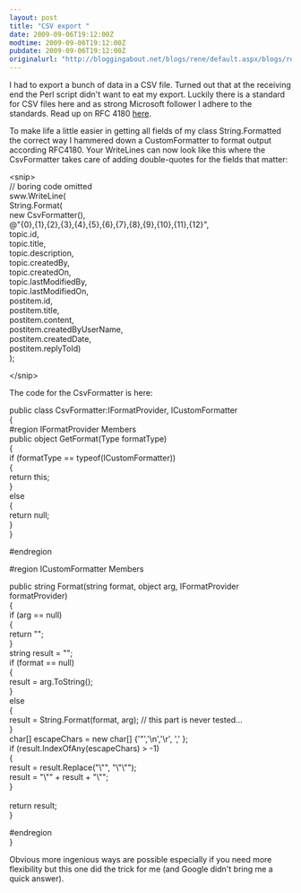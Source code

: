 ```yaml
---
layout: post
title: "CSV export "
date: 2009-09-06T19:12:00Z
modtime: 2009-09-06T19:12:00Z
pubdate: 2009-09-06T19:12:00Z
originalurl: "http://bloggingabout.net/blogs/rene/default.aspx/blogs/rene/archive/2009/09/06/csv-export.aspx"
---
```



<p>I had to export a bunch of data in a CSV file. Turned out that at the receiving end the Perl script didn't want to eat my export. Luckily there is a standard for CSV files here and as strong Microsoft follower I adhere to the standards. Read up on RFC 4180 <a href="http://www.rfc-editor.org/rfc/rfc4180.txt" target="_blank">here</a>.</p><p>To make life a little easier in getting all fields of my class String.Formatted the correct way I hammered down a CustomFormatter to format output according RFC4180. Your WriteLines can now look like this where the CsvFormatter takes care of adding double-quotes for the fields that matter:</p><p>&lt;snip&gt;
<br />
// boring code omitted
<br />
sww.WriteLine(
<br />
String.Format(
<br />
new CsvFormatter(),
<br />
@"{0},{1},{2},{3},{4},{5},{6},{7},{8},{9},{10},{11},{12}",
<br />
topic.id,
<br />
topic.title,
<br />
topic.description,
<br />
topic.createdBy,
<br />
topic.createdOn,
<br />
topic.lastModifiedBy,
<br />
topic.lastModifiedOn,
<br />
postitem.id,
<br />
postitem.title,
<br />
postitem.content,
<br />
postitem.createdByUserName,
<br />
postitem.createdDate,
<br />
postitem.replyToId)
<br />
);</p><p>&lt;/snip&gt;</p><p>The code for the CsvFormatter is here:</p><p>public class CsvFormatter:IFormatProvider, ICustomFormatter
<br />
{
<br />
#region IFormatProvider Members
<br />
public object GetFormat(Type formatType)
<br />
{
<br />
if (formatType == typeof(ICustomFormatter))
<br />
{
<br />
return this;
<br />
}
<br />
else
<br />
{
<br />
return null;
<br />
}
<br />
}</p><p>#endregion</p><p>#region ICustomFormatter Members</p><p>public string Format(string format, object arg, IFormatProvider formatProvider)
<br />
{
<br />
if (arg == null)
<br />
{
<br />
return "";
<br />
}
<br />
string result = "";
<br />
if (format == null)
<br />
{
<br />
result = arg.ToString();
<br />
}
<br />
else
<br />
{
<br />
result = String.Format(format, arg); // this part is never tested...
<br />
}
<br />
char[] escapeChars = new char[] {'"','\n','\r', ',' };
<br />
if (result.IndexOfAny(escapeChars) &gt; -1)
<br />
{
<br />
result = result.Replace("\"", "\"\"");
<br />
result = "\"" + result + "\"";
<br />
}
<br /><br />
return result;
<br />
}</p><p>#endregion
<br />
}</p><p>Obvious more ingenious ways are possible especially if you need more flexibility but this one did the trick for me (and Google didn't bring me a quick answer).</p>
